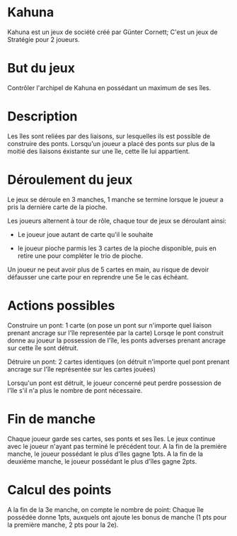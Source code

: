# Kahuna

Kahuna est un jeux de société créé par Günter Cornett; C'est un jeux de Stratégie pour 2 joueurs.

# But du jeux

Contrôler l'archipel de Kahuna en possédant un maximum de ses îles.

# Description

Les îles sont reliées par des liaisons, sur lesquelles ils est possible de construire des ponts.
Lorsqu'un joueur a placé des ponts sur plus de la moitié des liaisons éxistante sur une île, cette île lui appartient.

# Déroulement du jeux

Le jeux se déroule en 3 manches, 1 manche se termine lorsque le joueur a pris la derniére carte de la pioche.

Les joueurs alternent à tour de rôle, chaque tour de jeux se déroulant ainsi:

- Le joueur joue autant de carte qu'il le souhaite

- le joueur pioche parmis les 3 cartes de la pioche disponible, puis en retire une pour compléter le trio de pioche.

Un joueur ne peut avoir plus de 5 cartes en main, au risque de devoir défausser une carte pour en reprendre une 5e le cas échéant.

# Actions possibles

Construire un pont: 1 carte (on pose un pont sur n'importe quel liaison prenant ancrage sur l'île representée par la carte)
Lorsqe le pont construit donne au joueur la possession de l'île, les ponts adverses prenant ancrage sur cette île sont détruit.

Détruire un pont: 2 cartes identiques (on détruit n'importe quel pont prenant ancrage sur l'île représentée sur les cartes jouées)

Lorsqu'un pont est détruit, le joueur concerné peut perdre possession de l'île s'il n'a plus le nombre de pont nécessaire.

# Fin de manche

Chaque joueur garde ses cartes, ses ponts et ses îles.
Le jeux continue avec le joueur n'ayant pas terminé le précédent tour.
A la fin de la premiére manche, le joueur possédant le plus d'îles gagne 1pts.
A la fin de la deuxiéme manche, le joueur possédant le plus d'îles gagne 2pts.

# Calcul des points

A la fin de la 3e manche, on compte le nombre de point:
Chaque île possédée donne 1pts, auxquels ont ajoute les bonus de manche (1 pts pour la première manche, 2 pts pour la 2e).

